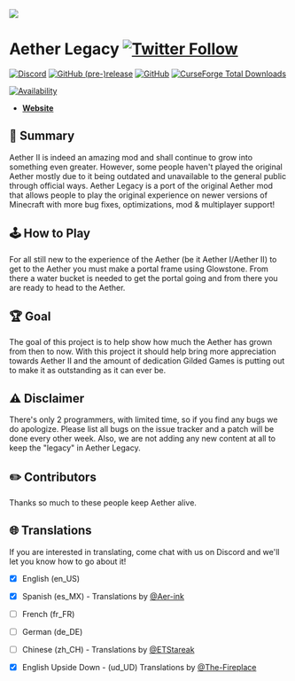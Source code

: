 <img src="http://i.imgur.com/r0ztn.png" >


# Aether Legacy [![Twitter Follow](https://img.shields.io/twitter/follow/moddinglegacy.svg?label=Follow&style=social)](https://twitter.com/ModdingLegacy)
[![Discord](https://img.shields.io/discord/223938153260515328.svg)](https://discord.gg/qZcfwet)
[![GitHub (pre-)release](https://img.shields.io/github/release-pre/modding-legacy/aether-legacy-rift.svg)](https://github.com/Modding-Legacy/Aether-Legacy-Rift/releases)
[![GitHub](https://img.shields.io/github/license/modding-legacy/aether-legacy-rift.svg)](https://github.com/Modding-Legacy/Aether-Legacy-Rift/blob/master/LICENSE)
[![CurseForge Total Downloads](http://cf.way2muchnoise.eu/full_255308_downloads.svg)](https://minecraft.curseforge.com/projects/aether-legacy/)

[![Availability](http://cf.way2muchnoise.eu/versions/255308.svg)](https://minecraft.curseforge.com/projects/aether-legacy/files)


* [**Website**](https://moddinglegacy.com)

## 📖 Summary 
Aether II is indeed an amazing mod and shall continue to grow into something even greater. However, some people haven't played the original Aether mostly due to it being outdated and unavailable to the general public through official ways. Aether Legacy is a port of the original Aether mod that allows people to play the original experience on newer versions of Minecraft with more bug fixes, optimizations, mod & multiplayer support!

## 🕹️ How to Play
For all still new to the experience of the Aether (be it Aether I/Aether II) to get to the Aether you must make a portal frame using Glowstone. From there a water bucket is needed to get the portal going and from there you are ready to head to the Aether.

## 🏆 Goal
The goal of this project is to help show how much the Aether has grown from then to now. With this project it should help bring more appreciation towards Aether II and the amount of dedication Gilded Games is putting out to make it as outstanding as it can ever be.

## ⚠️ Disclaimer
There's only 2 programmers, with limited time, so if you find any bugs we do apologize. Please list all bugs on the issue tracker and a patch will be done every other week. Also, we are not adding any new content at all to keep the "legacy" in Aether Legacy.

## ✏️ Contributors
Thanks so much to these people keep Aether alive.

## 🌐 Translations
If you are interested in translating, come chat with us on Discord and we'll let you know how to go about it!

- [x] English (en_US)
- [x] Spanish (es_MX) - Translations by [@Aer-ink](https://github.com/Aer-ink)
- [ ] French (fr_FR)
- [ ] German (de_DE)
- [ ] Chinese (zh_CH) - Translations by [@ETStareak](https://github.com/ETStareak)

- [x] English Upside Down - (ud_UD) Translations by [@The-Fireplace](https://github.com/The-Fireplace)

